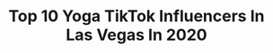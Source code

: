 ---
title: Top 10 Yoga TikTok Influencers In Las Vegas In 2020
description: >-
  Find top yoga TikTok influencers in Las Vegas in 2020. Most popular hashtags: #lasvegas #yoga #coronavirus #dance.
platform: TikTok
profiles:
  - username: "influencersinthewild"
    fullname: >-
      Influencersinthewild
    location: "United States"
    followers: 225574
    engagement: 272
    commentsToLikes: 0.008501
    id: ck9r4pp9kw3mr0j78ruirenhs
    verified: true
    hashtags: "#hiking, #twitch, #toystory, #travel"
  - username: "sophia_singleton"
    fullname: >-
      Sophia Singleton
    location: "United States"
    followers: 9814
    engagement: 420
    commentsToLikes: 0.057713
    id: cka0kffknmekj0i78rk4uzwlq
    verified: false
    hashtags: "#hippiegirl, #kids, #cirque, #myworld"
  - username: "rubiesintherough"
    fullname: >-
      Helina 
    location: "United States"
    followers: 116062
    engagement: 786
    commentsToLikes: 0.023115
    id: ck90xyorf8jcg0j78ohbmp4b2
    verified: false
    hashtags: "#fakepeople, #getoutside, #ouch, #swim"
  - username: "pavel_stankevych"
    fullname: >-
      Pavel_Stankevych
    location: "United States"
    followers: 59121
    engagement: 1039
    commentsToLikes: 0.011220
    id: ck94kwg21wqvc0j78ephmsir9
    verified: false
    hashtags: "#impossible, #insane, #slowmo, #awesome"
  - username: "jessicagolich"
    fullname: >-
      JessicaGolich
    location: "United States"
    followers: 44633
    engagement: 375
    commentsToLikes: 0.021060
    id: ck8hk5rm6cjeo0j78s2q7szjd
    verified: false
    hashtags: "#love, #funny, #editing, #guitar"
  - username: "tooqwikpix"
    fullname: >-
      tooqwikpix
    location: "United States"
    followers: 2957
    engagement: 175
    commentsToLikes: 0.012737
    id: ck8z2ole067o20j7895uwhg7h
    verified: false
    hashtags: "#tiktok, #exoticcars, #beerme, #photoshoot"
  - username: "divinepriestess"
    fullname: >-
      Divine Priestess
    location: "United States"
    followers: 13617
    engagement: 1196
    commentsToLikes: 0.068269
    id: cka6qzl0mpndr0i78as1q4rkh
    verified: false
    hashtags: "#camera, #honey, #read, #yoga"
  - username: "bailey.nomi"
    fullname: >-
      Bailey
    location: "United States"
    followers: 15717
    engagement: 1077
    commentsToLikes: 0.219339
    id: cka0zzm6qhoe80i78xvrjbnwc
    verified: false
    hashtags: "#lounge, #flyingsplits, #shqiptar, #easyyoga"
  - username: "crazycurvylinzy"
    fullname: >-
      Linzy Taylor
    location: "United States"
    followers: 190683
    engagement: 1837
    commentsToLikes: 0.045637
    id: cka0hipma9b0d0i78nnwgzpgv
    verified: false
    hashtags: "#funk, #heels, #emojigame, #momsoftiktok"
  - username: "shaktisitakaur"
    fullname: >-
      shaktisitakaur
    location: "United States"
    followers: 5995
    engagement: 993
    commentsToLikes: 0.053203
    id: cka0nhzdgzsr50i78joqxmg4n
    verified: false
    hashtags: "#pranayam, #cantsleep, #salad, #astrologer"
---